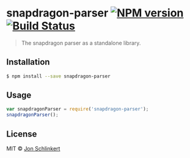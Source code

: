 # snapdragon-parser [![NPM version](https://badge.fury.io/js/snapdragon-parser.svg)](https://npmjs.org/package/snapdragon-parser) [![Build Status](https://travis-ci.org/jonschlinkert/snapdragon-parser.svg?branch=master)](https://travis-ci.org/jonschlinkert/snapdragon-parser)

> The snapdragon parser as a standalone library.

## Installation

```sh
$ npm install --save snapdragon-parser
```

## Usage

```js
var snapdragonParser = require('snapdragon-parser');
snapdragonParser();
```

## License

MIT © [Jon Schlinkert](https://github.com/jonschlinkert)
